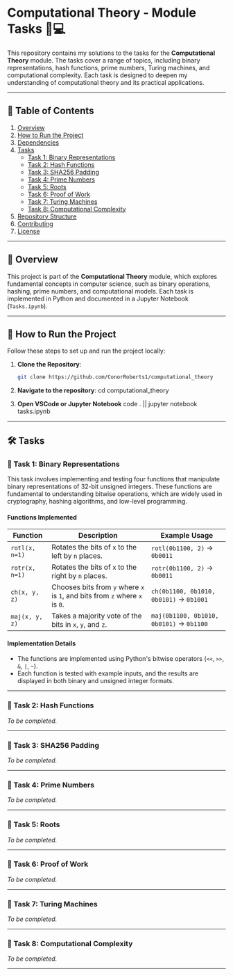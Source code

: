 # Computational Theory - Module Tasks 🧮💻

This repository contains my solutions to the tasks for the **Computational Theory** module. The tasks cover a range of topics, including binary representations, hash functions, prime numbers, Turing machines, and computational complexity. Each task is designed to deepen my understanding of computational theory and its practical applications.

---

## 📌 Table of Contents

1. [Overview](#-overview)
2. [How to Run the Project](#-how-to-run-the-project)
3. [Dependencies](#-dependencies)
4. [Tasks](#-tasks)
   - [Task 1: Binary Representations](#-task-1-binary-representations)
   - [Task 2: Hash Functions](#-task-2-hash-functions)
   - [Task 3: SHA256 Padding](#-task-3-sha256-padding)
   - [Task 4: Prime Numbers](#-task-4-prime-numbers)
   - [Task 5: Roots](#-task-5-roots)
   - [Task 6: Proof of Work](#-task-6-proof-of-work)
   - [Task 7: Turing Machines](#-task-7-turing-machines)
   - [Task 8: Computational Complexity](#-task-8-computational-complexity)
5. [Repository Structure](#-repository-structure)
6. [Contributing](#-contributing)
7. [License](#-license)

---

## 🌟 Overview

This project is part of the **Computational Theory** module, which explores fundamental concepts in computer science, such as binary operations, hashing, prime numbers, and computational models. Each task is implemented in Python and documented in a Jupyter Notebook (`Tasks.ipynb`).

---

## 🚀 How to Run the Project

Follow these steps to set up and run the project locally:

1. **Clone the Repository**:
   ```bash
   git clone https://github.com/ConorRoberts1/computational_theory

2. **Navigate to the repository**:
    cd computational_theory

3. **Open VSCode or Jupyter Notebook**
    code . || jupyter notebook tasks.ipynb


---

## 🛠️ Tasks

### 📍 Task 1: Binary Representations

This task involves implementing and testing four functions that manipulate binary representations of 32-bit unsigned integers. These functions are fundamental to understanding bitwise operations, which are widely used in cryptography, hashing algorithms, and low-level programming.

#### Functions Implemented

| Function       | Description                                                                 | Example Usage                          |
|----------------|-----------------------------------------------------------------------------|----------------------------------------|
| `rotl(x, n=1)` | Rotates the bits of `x` to the left by `n` places.                          | `rotl(0b1100, 2)` → `0b0011`          |
| `rotr(x, n=1)` | Rotates the bits of `x` to the right by `n` places.                         | `rotr(0b1100, 2)` → `0b0011`          |
| `ch(x, y, z)`  | Chooses bits from `y` where `x` is `1`, and bits from `z` where `x` is `0`. | `ch(0b1100, 0b1010, 0b0101)` → `0b1001` |
| `maj(x, y, z)` | Takes a majority vote of the bits in `x`, `y`, and `z`.                     | `maj(0b1100, 0b1010, 0b0101)` → `0b1100` |

#### Implementation Details
- The functions are implemented using Python's bitwise operators (`<<`, `>>`, `&`, `|`, `~`).
- Each function is tested with example inputs, and the results are displayed in both binary and unsigned integer formats.

---

### 📍 Task 2: Hash Functions
*To be completed.*

---

### 📍 Task 3: SHA256 Padding
*To be completed.*

---

### 📍 Task 4: Prime Numbers
*To be completed.*

---

### 📍 Task 5: Roots
*To be completed.*

---

### 📍 Task 6: Proof of Work
*To be completed.*

---

### 📍 Task 7: Turing Machines
*To be completed.*

---

### 📍 Task 8: Computational Complexity
*To be completed.*

---

